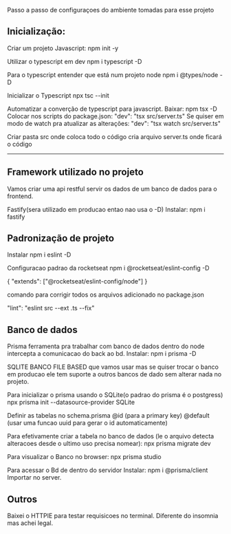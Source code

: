 Passo a passo de configuraçoes do ambiente tomadas para esse projeto

## Inicialização:

Criar um projeto Javascript:
npm init -y

Utilizar o typescript em dev
npm i typescript -D

Para o typescript entender que está num projeto node
npm i @types/node -D

Inicializar o Typescript
npx tsc --init

Automatizar a converção de typescript para javascript.
Baixar: npm tsx -D
Colocar nos scripts do package.json: "dev": "tsx src/server.ts"
Se quiser em modo de watch pra atualizar as alterações: "dev": "tsx watch src/server.ts"

Criar pasta src onde coloca todo o código
cria arquivo server.ts onde ficará o código

---

## Framework utilizado no projeto

Vamos criar uma api restful servir os dados de um banco de dados para o frontend.

Fastify(sera utilizado em producao entao nao usa o -D)
Instalar: npm i fastify

## Padronização de projeto

Instalar npm i eslint -D

Configuracao padrao da rocketseat
npm i @rocketseat/eslint-config -D

{
"extends": ["@rocketseat/eslint-config/node"]
}

comando para corrigir todos os arquivos adicionado no package.json

"lint": "eslint src --ext .ts --fix"

## Banco de dados

Prisma ferramenta pra trabalhar com banco de dados dentro do node intercepta a comunicacao do back ao bd.
Instalar: npm i prisma -D

SQLITE BANCO FILE BASED que vamos usar mas se quiser trocar o banco em producao ele tem suporte a outros bancos de dado sem alterar nada no projeto.

Para inicializar o prisma usando o SQLite(o padrao do prisma é o postgress)
npx prisma init --datasource-provider SQLite

Definir as tabelas no schema.prisma
@id (para a primary key)
@default (usar uma funcao uuid para gerar o id automaticamente)

Para efetivamente criar a tabela no banco de dados (le o arquivo detecta alteracoes desde o ultimo uso precisa nomear):
npx prisma migrate dev

Para visualizar o Banco no browser:
npx prisma studio

Para acessar o Bd de dentro do servidor
Instalar:
npm i @prisma/client
Importar no server.

## Outros

Baixei o HTTPIE para testar requisicoes no terminal. Diferente do insomnia mas achei legal.
